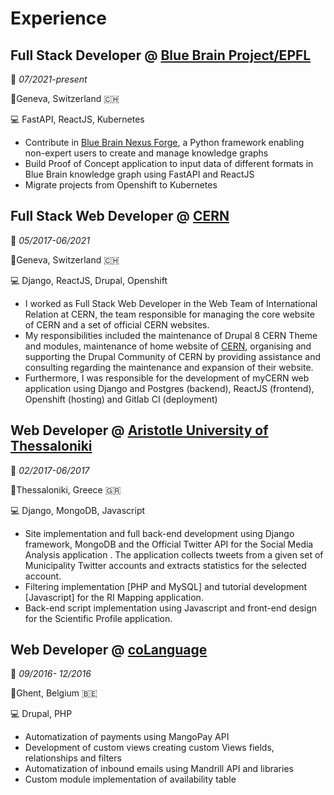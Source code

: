 
# Experience

## Full Stack Developer @ [Blue Brain Project/EPFL](https://www.epfl.ch/research/domains/bluebrain/)

📅 *07/2021-present*

📍Geneva, Switzerland 🇨🇭

💻 FastAPI, ReactJS, Kubernetes

- Contribute in [Blue Brain Nexus Forge](https://github.com/BlueBrain/nexus-forge), a Python framework enabling 
non-expert users to create and manage knowledge graphs
- Build Proof of Concept application to input data of different formats in Blue Brain knowledge graph using FastAPI and ReactJS
- Migrate projects from Openshift to Kubernetes 

## Full Stack Web Developer @ [CERN](https://home.cern)

📅 *05/2017-06/2021*

📍Geneva, Switzerland 🇨🇭

💻 Django, ReactJS, Drupal, Openshift

- I worked as Full Stack Web Developer in the Web Team of International Relation at CERN, the team responsible for 
managing the core website of CERN and a set of official CERN websites.
- My responsibilities included the maintenance of Drupal 8 CERN Theme and modules, maintenance of home website of 
[CERN](https://home.cern), organising and supporting the Drupal Community of CERN by providing assistance and consulting 
regarding the maintenance and expansion of their website.
- Furthermore, I was responsible for the development of myCERN web application using Django and Postgres (backend), 
ReactJS (frontend), Openshift (hosting) and Gitlab CI (deployment)

## Web Developer @ [Aristotle University of Thessaloniki](https://www.auth.gr/en/)

📅 *02/2017-06/2017*

📍Thessaloniki, Greece 🇬🇷

💻 Django, MongoDB, Javascript

- Site implementation and full back-end development using Django framework, MongoDB and the Official Twitter API for 
the Social Media Analysis application . The application collects tweets from a given set of Municipality Twitter 
accounts and extracts statistics for the selected account.
- Filtering implementation [PHP and MySQL] and tutorial development [Javascript] for the RI Mapping application.
- Back-end script implementation using Javascript and front-end design for the Scientific Profile application.

## Web Developer @ [coLanguage](https://www.colanguage.com/)

📅 *09/2016- 12/2016*

📍Ghent, Belgium 🇧🇪

💻 Drupal, PHP

- Automatization of payments using MangoPay API
- Development of custom views creating custom Views fields, relationships and filters
- Automatization of inbound emails using Mandrill API and libraries
- Custom module implementation of availability table
